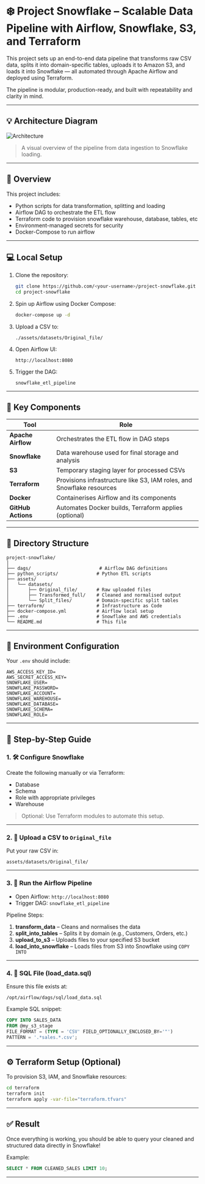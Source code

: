 # ❄️ Project Snowflake – Scalable Data Pipeline with Airflow, Snowflake, S3, and Terraform

This project sets up an end-to-end data pipeline that transforms raw CSV data, splits it into domain-specific tables, uploads it to Amazon S3, and loads it into Snowflake — all automated through Apache Airflow and deployed using Terraform.

The pipeline is modular, production-ready, and built with repeatability and clarity in mind.

---

## 💡 Architecture Diagram

![Architecture](./images/snowflake_pipeline_architecture.png)

> A visual overview of the pipeline from data ingestion to Snowflake loading.

---

## 🚀 Overview

This project includes:

* Python scripts for data transformation, splitting and loading
* Airflow DAG to orchestrate the ETL flow
* Terraform code to provision snowflake warehouse, database, tables, etc
* Environment-managed secrets for security
* Docker-Compose to run airflow

---

## 💻 Local Setup

1. Clone the repository:

   ```bash
   git clone https://github.com/<your-username>/project-snowflake.git
   cd project-snowflake
   ```

2. Spin up Airflow using Docker Compose:

   ```bash
   docker-compose up -d
   ```

3. Upload a CSV to:

   ```
   ./assets/datasets/Original_file/
   ```

4. Open Airflow UI:

   ```
   http://localhost:8080
   ```

5. Trigger the DAG:

   ```
   snowflake_etl_pipeline
   ```

---

## 🧱 Key Components

| Tool               | Role                                                                  |
| ------------------ | --------------------------------------------------------------------- |
| **Apache Airflow** | Orchestrates the ETL flow in DAG steps                                |
| **Snowflake**      | Data warehouse used for final storage and analysis                    |
| **S3**             | Temporary staging layer for processed CSVs                            |
| **Terraform**      | Provisions infrastructure like S3, IAM roles, and Snowflake resources |
| **Docker**         | Containerises Airflow and its components                              |
| **GitHub Actions** | Automates Docker builds, Terraform applies (optional)                 |

---

## 📁 Directory Structure

```
project-snowflake/
│
├── dags/                         # Airflow DAG definitions
├── python_scripts/              # Python ETL scripts
├── assets/
│   └── datasets/
│       ├── Original_file/       # Raw uploaded files
│       ├── Transformed_full/    # Cleaned and normalised output
│       └── Split_files/         # Domain-specific split tables
├── terraform/                   # Infrastructure as Code
├── docker-compose.yml           # Airflow local setup
├── .env                         # Snowflake and AWS credentials
└── README.md                    # This file
```

---

## 🔐 Environment Configuration

Your `.env` should include:

```env
AWS_ACCESS_KEY_ID=
AWS_SECRET_ACCESS_KEY=
SNOWFLAKE_USER=
SNOWFLAKE_PASSWORD=
SNOWFLAKE_ACCOUNT=
SNOWFLAKE_WAREHOUSE=
SNOWFLAKE_DATABASE=
SNOWFLAKE_SCHEMA=
SNOWFLAKE_ROLE=
```

---

## 🧺 Step-by-Step Guide

### 1. 🛠️ Configure Snowflake

Create the following manually or via Terraform:

* Database
* Schema
* Role with appropriate privileges
* Warehouse

> Optional: Use Terraform modules to automate this setup.

---

### 2. 📄 Upload a CSV to `Original_file`

Put your raw CSV in:

```
assets/datasets/Original_file/
```

---

### 3. 🥪 Run the Airflow Pipeline

* Open Airflow: `http://localhost:8080`
* Trigger DAG: `snowflake_etl_pipeline`

Pipeline Steps:

1. **transform\_data** – Cleans and normalises the data
2. **split\_into\_tables** – Splits it by domain (e.g., Customers, Orders, etc.)
3. **upload\_to\_s3** – Uploads files to your specified S3 bucket
4. **load\_into\_snowflake** – Loads files from S3 into Snowflake using `COPY INTO`

---

### 4. 📒 SQL File (load\_data.sql)

Ensure this file exists at:

```
/opt/airflow/dags/sql/load_data.sql
```

Example SQL snippet:

```sql
COPY INTO SALES_DATA
FROM @my_s3_stage
FILE_FORMAT = (TYPE = 'CSV' FIELD_OPTIONALLY_ENCLOSED_BY='"')
PATTERN = '.*sales.*.csv';
```

---

## ⚙️ Terraform Setup (Optional)

To provision S3, IAM, and Snowflake resources:

```bash
cd terraform
terraform init
terraform apply -var-file="terraform.tfvars"
```

---

## ✅ Result

Once everything is working, you should be able to query your cleaned and structured data directly in Snowflake!

Example:

```sql
SELECT * FROM CLEANED_SALES LIMIT 10;
```

---

